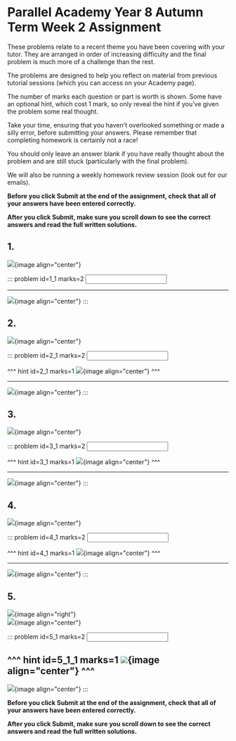 # Parallel Academy Year 8 Autumn Term Week 2 Assignment

These problems relate to a recent theme you have been covering with your tutor. They are arranged in order of increasing difficulty and the final problem is much more of a challenge than the rest.  

The problems are designed to help you reflect on material from previous tutorial sessions (which you can access on your Academy page).  

The number of marks each question or part is worth is shown. Some have an optional hint, which cost 1 mark, so only reveal the hint if you’ve given the problem some real thought.   

Take your time, ensuring that you haven't overlooked something or made a silly error, before submitting your answers. Please remember that completing homework is certainly not a race!  

You should only leave an answer blank if you have really thought about the problem and are still stuck (particularly with the final problem).  

We will also be running a weekly homework review session (look out for our emails).  

**Before you click Submit at the end of the assignment, check that all of your answers have been entered correctly.** 
  
**After you click Submit, make sure you scroll down to see the correct answers and read the full written solutions.**  

## 1.	
![](/resources/academy-8aut-week-2/q1.png){image align="center"}  

::: problem id=1_1 marks=2
<input type="number" solution="16"/>  
 
---

![](/resources/academy-8aut-week-2/s1.png){image align="center"}
:::  


## 2.
![](/resources/academy-8aut-week-2/q2.png){image align="center"}  

::: problem id=2_1 marks=2
<input type="number" solution="243"/>  

^^^ hint id=2_1 marks=1
![](/resources/academy-8aut-week-2/h2.png){image align="center"} 
^^^  

---

![](/resources/academy-8aut-week-2/s2.png){image align="center"}
:::  


## 3.
![](/resources/academy-8aut-week-2/q3.png){image align="center"}  

::: problem id=3_1 marks=2
<input type="number" solution="1619"/>  

^^^ hint id=3_1 marks=1
![](/resources/academy-8aut-week-2/h3.png){image align="center"} 
^^^  

---

![](/resources/academy-8aut-week-2/s3.png){image align="center"}
:::  


## 4.
![](/resources/academy-8aut-week-2/q4.png){image align="center"}  

::: problem id=4_1 marks=2
<input type="number" solution="30"/>  

^^^ hint id=4_1 marks=1
![](/resources/academy-8aut-week-2/h4.png){image align="center"} 
^^^  
 
---

![](/resources/academy-8aut-week-2/s4.png){image align="center"}
:::  


## 5.
![](/resources/academy-4-week-2/4-skull.png){image align="right"}  
![](/resources/academy-8aut-week-2/q5.png){image align="center"}  

::: problem id=5_1 marks=2
<input type="number" solution="10"/> 

^^^ hint id=5_1_1 marks=1
![](/resources/academy-8aut-week-2/h5.png){image align="center"} 
^^^  
---

![](/resources/academy-8aut-week-2/s5.png){image align="center"}
:::  

**Before you click Submit at the end of the assignment, check that all of your answers have been entered correctly.** 
  
**After you click Submit, make sure you scroll down to see the correct answers and read the full written solutions.**  